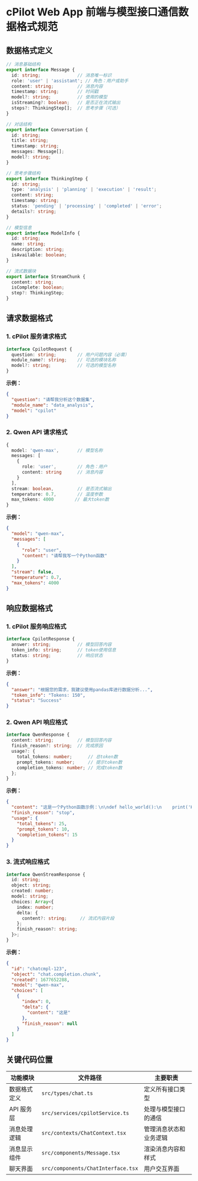 # cPilot Web App 前端与模型接口通信数据格式规范

## 数据格式定义

```typescript
// 消息基础结构
export interface Message {
  id: string;              // 消息唯一标识
  role: 'user' | 'assistant'; // 角色：用户或助手
  content: string;         // 消息内容
  timestamp: string;       // 时间戳
  model?: string;          // 使用的模型
  isStreaming?: boolean;   // 是否正在流式输出
  steps?: ThinkingStep[];  // 思考步骤（可选）
}

// 对话结构
export interface Conversation {
  id: string;
  title: string;
  timestamp: string;
  messages: Message[];
  model?: string;
}

// 思考步骤结构
export interface ThinkingStep {
  id: string;
  type: 'analysis' | 'planning' | 'execution' | 'result';
  content: string;
  timestamp: string;
  status: 'pending' | 'processing' | 'completed' | 'error';
  details?: string;
}

// 模型信息
export interface ModelInfo {
  id: string;
  name: string;
  description: string;
  isAvailable: boolean;
}

// 流式数据块
export interface StreamChunk {
  content: string;
  isComplete: boolean;
  step?: ThinkingStep;
}
```

## 请求数据格式

### 1. cPilot 服务请求格式

```typescript
interface CpilotRequest {
  question: string;        // 用户问题内容（必需）
  module_name?: string;    // 可选的模块名称
  model?: string;          // 可选的模型名称
}
```

**示例：**
```json
{
  "question": "请帮我分析这个数据集",
  "module_name": "data_analysis",
  "model": "cpilot"
}
```

### 2. Qwen API 请求格式

```typescript
{
  model: 'qwen-max',       // 模型名称
  messages: [
    {
      role: 'user',        // 角色：用户
      content: string      // 消息内容
    }
  ],
  stream: boolean,         // 是否流式输出
  temperature: 0.7,        // 温度参数
  max_tokens: 4000        // 最大token数
}
```

**示例：**
```json
{
  "model": "qwen-max",
  "messages": [
    {
      "role": "user",
      "content": "请帮我写一个Python函数"
    }
  ],
  "stream": false,
  "temperature": 0.7,
  "max_tokens": 4000
}
```

## 响应数据格式

### 1. cPilot 服务响应格式

```typescript
interface CpilotResponse {
  answer: string;          // 模型回答内容
  token_info: string;      // token使用信息
  status: string;          // 响应状态
}
```

**示例：**
```json
{
  "answer": "根据您的需求，我建议使用pandas库进行数据分析...",
  "token_info": "Tokens: 150",
  "status": "Success"
}
```

### 2. Qwen API 响应格式

```typescript
interface QwenResponse {
  content: string;         // 模型回答内容
  finish_reason?: string;  // 完成原因
  usage?: {
    total_tokens: number;      // 总token数
    prompt_tokens: number;     // 提示token数
    completion_tokens: number; // 完成token数
  };
}
```

**示例：**
```json
{
  "content": "这是一个Python函数示例：\n\ndef hello_world():\n    print('Hello, World!')",
  "finish_reason": "stop",
  "usage": {
    "total_tokens": 25,
    "prompt_tokens": 10,
    "completion_tokens": 15
  }
}
```

### 3. 流式响应格式

```typescript
interface QwenStreamResponse {
  id: string;
  object: string;
  created: number;
  model: string;
  choices: Array<{
    index: number;
    delta: {
      content?: string;     // 流式内容片段
    };
    finish_reason?: string;
  }>;
}
```

**示例：**
```json
{
  "id": "chatcmpl-123",
  "object": "chat.completion.chunk",
  "created": 1677652288,
  "model": "qwen-max",
  "choices": [
    {
      "index": 0,
      "delta": {
        "content": "这是"
      },
      "finish_reason": null
    }
  ]
}
```

### 



## 关键代码位置

| 功能模块     | 文件路径                           | 主要职责               |
| ------------ | ---------------------------------- | ---------------------- |
| 数据格式定义 | `src/types/chat.ts`                | 定义所有接口类型       |
| API 服务层   | `src/services/cpilotService.ts`    | 处理与模型接口的通信   |
| 消息处理逻辑 | `src/contexts/ChatContext.tsx`     | 管理消息状态和业务逻辑 |
| 消息显示组件 | `src/components/Message.tsx`       | 渲染消息内容和样式     |
| 聊天界面     | `src/components/ChatInterface.tsx` | 用户交互界面           |
